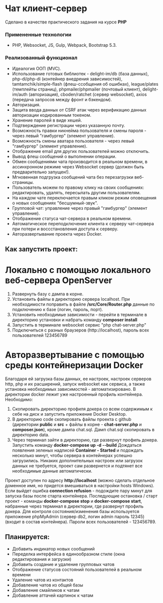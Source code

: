 # Чат клиент-сервер

Сделано в качестве практического задания на курсе **PHP**

### Примененные технологии
* PHP, Websocket, JS, Gulp, Webpack, Bootstrap 5.3.

### Реализованный функционал

* Идеалогия ООП (MVC).
* Использование готовых библиотек - delight-im/db (база данных), php-di/php-di (контейнер внедрения зависимостей), tamtamchik/simple-flash (флеш-ссобщения об ошибках), league/plates (темплейты страниц), phpmailer/phpmailer (почтовый клиент), delight-im/auth (авторизация), cboden/ratchet (сервер websocket), axios (передача запросов между фронт и бэкендом).
* Авторизация.
* Защита ввода данных от CSRF атак через верификацию данных авторизации кодированным токеном.
* Хранение паролей в виде хешей. 
* Подтверждение регистрации через указанную почту.
* Возможность правки никнейма пользователя и смены пароля - через левый "гамбургер" (элемент управление).
* Возможность смены аватара пользователя - через левый "гамбургер" (элемент управление).
* Отображение email для других пользователей можно отключить.
* Вывод флеш сообщений о выполнении операции.
* Обмен сообщениями чата производится в реальном времени, в ассинхронном режиме через Websocket сервер (должен быть предварительно запущен!).
* Мгновенная подгрузка сообщений чата без перезагрузки веб-страницы.
* Пользователь можем по правому клику на своих сообщениях: редактировать, удалять, пересылать другим пользователям.
* На каждом чате переключается правым кликом режим оповещения о новых сообщениях "бесшумный-звук". 
* Групповой чат: управление через правый "гамбургер" (элемент управление).
* Отображение статуса чат-сервера в реальном времени.
* Автоматическое переподключение клиента к серверу чат-сервера при потери и воссстановления доступа к серверу.
* Авторазвертывание проекта через Docker.

## Как запустить проект:
# Локально с помощью локального веб-сервера OpenServer
1. Развернуть базу с дампа в корне. 
2. Установить файлы в директорию сервера localhost. При необходимости поправить в файле **/src/Core/Router.php** данные по подключению к базе (логин, пароль, порт). 
3. Установить необходимые зависимости - перейти в терминале в директорию установки и набрать команду **composer install**
4. Запустить в терминале websocket сервис "php chat-server.php"
5. Подключиться с разных браузеров (http://localhost), пароль всех пользователей 123456789
# Авторазвертывание с помощью среды контейнеризации Docker
Благодаря ей загрузка базы данных, ее настроек, настроек серверов http, php и их расширений, запуск websocket как сервиса, а также установка необходимых зависимостей - автоматизировано. В директории docker лежит уже настроенный профиль контейнера.
Необходимо:

1. Скопировать директорию профиля докера со всем содержимым к себе на диск и запустить приложение Docker Desktop.
2. В директорию code скопировать файлы проекта с github (директории **public** и **src** + файлы в корне - **chat-server.php** и **composer.json**), кроме дампа chat.sql. Дамп chat.sql скопировать в директорию data.
3. Через терминал зайти в директорию, где развернут профиль докера. Запустить команду **docker-compose up -d --build** 
Дождаться появления зеленых надписей **Container - Started** и подождать несколько минут, чтобы сервера в контейнерах успешно загрузились. Никаких дополнительных настроек или загрузок данных не требуется, проект сам развернется и подтянет все необходимые данные автоматически.

Проект доступен по адресу **http://localhost** (можно сделать отдельное доменное имя, но придется вмешиваться в настройки hosts Windows). Если выйдет ошибка **connection refusion** - подождите пару минут для запуска базы после старта контейнера.
Последующие остановка / старт проект - команды **docker-compose stop** и **docker-compose start**, набранные через терминал в директории, где развернут профиль докера.
Для контроля состояния/изменения базы используется приложение phpMyAdmin (сервер db2, логин admin пароль 12345) (входит в состав контейнера).
Пароли всех пользователей - 123456789.

## Планируется:
* Добавить индикатор новых сообщений
* Переделка интерфейса в единообразном стиле (окна редактирования и загрузки)
* Добавить создание и удаление групповых чатов
* Отображение статусов состояний пользователей в реальном времени
* Удаление чатов из контактов
* Добавление чатов из общей базы
* Добавление смайликов к чатам
* Добавление аттачей картинок к чатам



